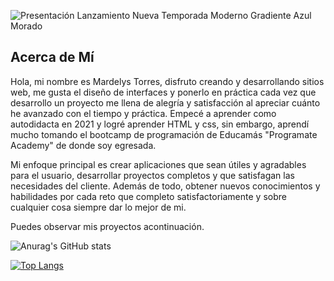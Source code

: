 
![Presentación Lanzamiento Nueva Temporada Moderno Gradiente Azul Morado](https://user-images.githubusercontent.com/114613889/216473426-631ae757-2ef1-49b8-bc8c-e61ac773eb2c.png)



## Acerca de Mí
Hola, mi nombre es Mardelys Torres, disfruto creando y desarrollando sitios web, me gusta el diseño de interfaces y ponerlo en práctica cada vez que desarrollo un proyecto me llena de alegría y satisfacción al apreciar cuánto he avanzado con el tiempo y práctica. Empecé a aprender como autodidacta en 2021 y logré aprender HTML y css, sin embargo, aprendí mucho tomando el bootcamp de programación de Educamás "Programate Academy" de donde soy egresada.

Mi enfoque principal es crear aplicaciones que sean útiles y agradables para el usuario, desarrollar proyectos completos y que satisfagan las necesidades del cliente. Además de todo, obtener nuevos conocimientos y habilidades por cada reto que completo satisfactoriamente y sobre cualquier cosa siempre dar lo mejor de mi.

Puedes observar mis proyectos acontinuación.

![Anurag's GitHub stats](https://github-readme-stats.vercel.app/api?username=Mardelys&show_icons=true&theme=tokyonight)



[![Top Langs](https://github-readme-stats.vercel.app/api/top-langs/?username=anuraghazra&layout=compact)](https://github.com/anuraghazra/github-readme-stats)



<!--
**Mardelys/Mardelys** is a ✨ _special_ ✨ repository because its `README.md` (this file) appears on your GitHub profile.

Here are some ideas to get you started:


- 🌱 I’m currently learning 
- 👯 I’m looking to collaborate on ...
- 🤔 I’m looking for help with ...
- 💬 Ask me about ...
- 📫 How to reach me: ...
- 😄 Pronouns: ...
- ⚡ Fun fact: ...
-->

